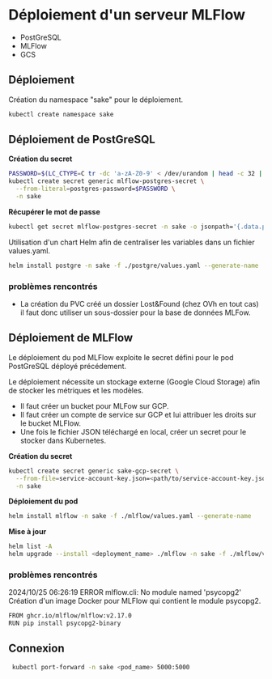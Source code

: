 # Déploiement d'un serveur MLFlow
- PostGreSQL
- MLFlow
- GCS

## Déploiement

Création du namespace "sake" pour le déploiement.
```sh
kubectl create namespace sake
```

## Déploiement de PostGreSQL

**Création du secret**
```sh
PASSWORD=$(LC_CTYPE=C tr -dc 'a-zA-Z0-9' < /dev/urandom | head -c 32 | base64)
kubectl create secret generic mlflow-postgres-secret \
  --from-literal=postgres-password=$PASSWORD \
  -n sake
```

**Récupérer le mot de passe**
```sh
kubectl get secret mlflow-postgres-secret -n sake -o jsonpath='{.data.postgres-password}' | base64 -d
```

Utilisation d'un chart Helm afin de centraliser les variables dans un fichier values.yaml.
```sh
helm install postgre -n sake -f ./postgre/values.yaml --generate-name 
```

### problèmes rencontrés
- La création du PVC créé un dossier Lost&Found (chez OVh en tout cas) il faut donc utiliser un sous-dossier pour la base de données MLFow.


## Déploiement de MLFlow
Le déploiement du pod MLFlow exploite le secret défini pour le pod PostGreSQL déployé précédement.

Le déploiement nécessite un stockage externe (Google Cloud Storage) afin de stocker les métriques et les modèles.
- Il faut créer un bucket pour MLFow sur GCP.
- Il faut créer un compte de service sur GCP et lui attribuer les droits sur le bucket MLFlow.
- Une fois le fichier JSON téléchargé en local, créer un secret pour le stocker dans Kubernetes.

**Création du secret**
```sh
kubectl create secret generic sake-gcp-secret \
  --from-file=service-account-key.json=<path/to/service-account-key.json> \
  -n sake
```

**Déploiement du pod**
```sh
helm install mlflow -n sake -f ./mlflow/values.yaml --generate-name 
```

**Mise à jour**
```sh
helm list -A
helm upgrade --install <deployment_name> ./mlflow -n sake -f ./mlflow/values.yaml
```

### problèmes rencontrés

2024/10/25 06:26:19 ERROR mlflow.cli: No module named 'psycopg2'
Création d'un image Docker pour MLFlow qui contient le module psycopg2.
```txt
FROM ghcr.io/mlflow/mlflow:v2.17.0
RUN pip install psycopg2-binary
````

## Connexion 

```sh
 kubectl port-forward -n sake <pod_name> 5000:5000
```

